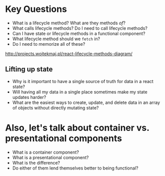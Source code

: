 # Key Questions
* What is a lifecycle method? What are they methods _of_?
* What calls lifecycle methods? Do I need to call lifecycle methods?
* Can I have state or lifecycle methods in a functional component?
* What lifecycle method should we `fetch` in?
* Do I need to memorize all of these?

http://projects.wojtekmaj.pl/react-lifecycle-methods-diagram/



## Lifting up state
* Why is it important to have a single source of truth for data in a react state?
* Will having all my data in a single place sometimes make my state updates harder?
* What are the easiest ways to create, update, and delete data in an array of objects without directly mutating state?

# Also, let's talk about container vs. presentational components
* What is a container component?
* What is a presentational component?
* What is the difference?
* Do either of them lend themselves better to being functional?
